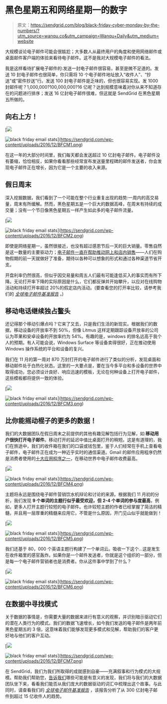 # 黑色星期五和网络星期一的数字

> 原文：<https://sendgrid.com/blog/black-friday-cyber-monday-by-the-numbers/?utm_source=wanqu.co&utm_campaign=Wanqu+Daily&utm_medium=website>

大规模谈论电子邮件可能会很尴尬；大多数人从最终用户的角度和使用网络邮件或桌面邮件客户端的体验来看待电子邮件。这不是我对大规模电子邮件的看法。

我是这样看待扩展电子邮件的:发送一封电子邮件很容易，甚至是微不足道的。发送 10 封电子邮件也很简单，你只需将 10 个电子邮件地址放入“收件人”、“抄送”或“密件抄送”行。发送 100 封电子邮件是乏味的，但也很容易实现。发 1000 封邮件呢？1,000,000?100,000,000?16 亿呢？达到规模意味着对你从来不知道存在的问题进行排序；发送 16 亿封电子邮件很难，但这就是 SendGrid 在黑色星期五所做的。

## 向右上方！

[![](img/c0f76bb398686f6482ab60968d71307a.png)

<noscript><img class="aligncenter wp-image-16909" src="img/c0f76bb398686f6482ab60968d71307a.png" alt="black friday email stats" srcset="https://sendgrid.com/wp-content/uploads/2016/12/BFCM1-480x307.png 480w, https://sendgrid.com/wp-content/uploads/2016/12/BFCM1-960x614.png 960w, https://sendgrid.com/wp-content/uploads/2016/12/BFCM1.png 1208w" sizes="(max-width: 525px) 100vw, 525px" data-original-src="https://sendgrid.com/wp-content/uploads/2016/12/BFCM1-480x307.png"/></noscript>](https://sendgrid.com/wp-content/uploads/2016/12/BFCM1.png) 

在这一年的大部分时间里，我们每天都会发送超过 10 亿封电子邮件。电子邮件没有萎缩，恰恰相反，如果你看看那些经常宣布发送量里程碑的邮件发送者，你会发现电子邮件正在增长，因为它是一个主要的收入来源。

## 假日周末

深入挖掘数据，我们看到了一个可能在整个行业重复出现的趋势:一周内的高交易量，周末有所缓解。然而，黑色星期五是一个巨大的数据高峰，在周末有持续的成交量；没有一个节日像黑色星期五一样产生如此多的电子邮件流量。

[![](img/5a3794fc855a74cd71e346140f473887.png)

<noscript><img loading="lazy" class="aligncenter wp-image-16910" src="img/5a3794fc855a74cd71e346140f473887.png" alt="black friday email stats" srcset="https://sendgrid.com/wp-content/uploads/2016/12/BFCM2-480x282.png 480w, https://sendgrid.com/wp-content/uploads/2016/12/BFCM2-960x564.png 960w, https://sendgrid.com/wp-content/uploads/2016/12/BFCM2.png 1206w" sizes="(max-width: 525px) 100vw, 525px" data-original-src="https://sendgrid.com/wp-content/uploads/2016/12/BFCM2-480x282.png"/></noscript>](https://sendgrid.com/wp-content/uploads/2016/12/BFCM2.png) 

即使是网络星期一，虽然很接近，也没有超过感恩节后一天的巨大销量。零售自然是这一数量的主要驱动力；[电子邮件一直在帮助推动网上和店内销售](http://www.dmnews.com/marketing-strategy/email-drives-27-percent-of-black-fridays-online-sales/article/385985/)——人们在购物假期的前一天就做好了准备，期待以各种可以想象的形式和通过各种渠道节省开支。

开盘利率仍然很高，但似乎因交易量和周五人们最有可能逢低买入的事实而有所下降。无论打开率下降的实际原因是什么，它们都反弹并开始攀升，以应对在线购物活动和持续打开率超过 20%的假定店内活动。(要查看您的打开率比较，请参考我们的 [*全球电子邮件基准报告*](https://sendgrid.com/marketing/guide-2018-global-email-benchmark-report/) 。)

## 移动电话继续独占鳌头

还记得那个移动引爆点吗？它来了又去，只是我们生活的新现实。根据我们的数据，移动设备的开放率不到 50%，但像 Litmus 这样定期跟踪设备开放率的公司认为苹果和安卓设备的开放率约为 54%。有趣的是，windows 的排名远高于我个人的预期。有人可能会说，Windows Surface 等设备卖得很好，正在推动使用 Windows 操作系统的平台和设备的复兴。

我们在 11 月的第一周对 870 万封打开的电子邮件进行了类似的分析，发现桌面和移动邮件处于白热化状态。这里的一大要点是，要在当今多平台和多设备的世界中取得成功，您必须设计良好、响应迅速的模板，无论在何种设备上打开电子邮件，这些模板都将提供一致的体验。

[![](img/44f8ff841d2b602631ee6bb18821c9d7.png)

<noscript><img loading="lazy" class="aligncenter wp-image-16911" src="img/44f8ff841d2b602631ee6bb18821c9d7.png" alt="black friday email stats" srcset="https://sendgrid.com/wp-content/uploads/2016/12/BFCM3-480x382.png 480w, https://sendgrid.com/wp-content/uploads/2016/12/BFCM3-960x764.png 960w, https://sendgrid.com/wp-content/uploads/2016/12/BFCM3.png 1132w" sizes="(max-width: 525px) 100vw, 525px" data-original-src="https://sendgrid.com/wp-content/uploads/2016/12/BFCM3-480x382.png"/></noscript>](https://sendgrid.com/wp-content/uploads/2016/12/BFCM3.png) 

## 比你能摇动棍子的更多的数据！

我们的大数据团队在假日周末之前提供的其他有趣见解包括行为见解，如:**移动用户很快打开电子邮件**。移动打开的延迟中值比桌面打开的稍短。这是有道理的，我们在旅途中，我们的收件箱在我们的口袋或钱包里，鉴于人们经常在手机上查看电子邮件，电子邮件正在成为一种近乎实时的通信渠道。Gmail 的邮件应用程序仍然是消费者使用的[十大应用程序之一](http://www.nielsen.com/us/en/insights/news/2015/tops-of-2015-digital.html)，在移动世界中电子邮件收费最高。

[![](img/80d4e17aeadde6ab9beaceff7de0a3a2.png)

<noscript><img loading="lazy" class="aligncenter wp-image-16912" src="img/80d4e17aeadde6ab9beaceff7de0a3a2.png" alt="black friday email stats" srcset="https://sendgrid.com/wp-content/uploads/2016/12/BFCM4-480x348.png 480w, https://sendgrid.com/wp-content/uploads/2016/12/BFCM4-960x695.png 960w, https://sendgrid.com/wp-content/uploads/2016/12/BFCM4.png 975w" sizes="(max-width: 525px) 100vw, 525px" data-original-src="https://sendgrid.com/wp-content/uploads/2016/12/BFCM4-480x348.png"/></noscript>](https://sendgrid.com/wp-content/uploads/2016/12/BFCM4.png) 

主题将永远是围绕电子邮件营销饮水机辩论和讨论的来源。根据我们 11 月初的分析，我们发现 **9 个单词的主题行似乎最受欢迎，但 2-4 个单词的参与度最高**，例如，更多人打开主题行较短的电子邮件。也许较短主题的作者已经掌握了简洁的精髓，并且用一层厚重的精髓来应用它，不管是什么原因，开门见山似乎就能做到！

[![](img/d63395f21c6ec66f7fc12225c61354ce.png)

<noscript><img loading="lazy" class="aligncenter wp-image-16913" src="img/d63395f21c6ec66f7fc12225c61354ce.png" alt="black friday email stats" srcset="https://sendgrid.com/wp-content/uploads/2016/12/BFCM5-480x375.png 480w, https://sendgrid.com/wp-content/uploads/2016/12/BFCM5-960x749.png 960w, https://sendgrid.com/wp-content/uploads/2016/12/BFCM5.png 975w" sizes="(max-width: 525px) 100vw, 525px" data-original-src="https://sendgrid.com/wp-content/uploads/2016/12/BFCM5-480x375.png"/></noscript>](https://sendgrid.com/wp-content/uploads/2016/12/BFCM5.png) 

我们还基于 80，000 个英语主题行构建了一个单词云。吸收一下这个…这是发生在收件箱里的感官轰炸。如果你是一个邮件发送者，你就是这个组织的一部分，但是每一个电子邮件营销者也是消费者。你从这件事中学到了什么？

[![](img/2f6c921f2d2fbbb118fef9c05540fa08.png)

<noscript><img loading="lazy" class="aligncenter wp-image-16914" src="img/2f6c921f2d2fbbb118fef9c05540fa08.png" alt="black friday email stats" srcset="https://sendgrid.com/wp-content/uploads/2016/12/BFCM6-480x284.png 480w, https://sendgrid.com/wp-content/uploads/2016/12/BFCM6-960x569.png 960w, https://sendgrid.com/wp-content/uploads/2016/12/BFCM6.png 1273w" sizes="(max-width: 525px) 100vw, 525px" data-original-src="https://sendgrid.com/wp-content/uploads/2016/12/BFCM6-480x284.png"/></noscript>](https://sendgrid.com/wp-content/uploads/2016/12/BFCM6.png) 

## 在数据中寻找模式

关于数据的事情是，你需要大量的数据来进行有意义的观察，并识别暗示驱动它们的潜在人类行为的模式。我们的数据飞速增长，如今我们发送的电子邮件是两年前黑色星期五的 3 倍，这意味着我们能够发现更多模式和见解，帮助我们的客户更好地与他们的客户互动。

[![](img/891e813cd77c0efc83cf67e288d61588.png)

<noscript><img loading="lazy" class="aligncenter wp-image-16915" src="img/891e813cd77c0efc83cf67e288d61588.png" alt="black friday email stats" srcset="https://sendgrid.com/wp-content/uploads/2016/12/BFCM7-480x313.png 480w, https://sendgrid.com/wp-content/uploads/2016/12/BFCM7-960x626.png 960w, https://sendgrid.com/wp-content/uploads/2016/12/BFCM7.png 1208w" sizes="(max-width: 525px) 100vw, 525px" data-original-src="https://sendgrid.com/wp-content/uploads/2016/12/BFCM7-480x313.png"/></noscript>](https://sendgrid.com/wp-content/uploads/2016/12/BFCM7.png) 

在 SendGrid，我们为我们所取得的成就感到自豪——充满叙事和行为模式的大规模。帮助我们帮助您，[告诉我们](https://twitter.com/SendGrid?ref_src=twsrc%5Egoogle%7Ctwcamp%5Eserp%7Ctwgr%5Eauthor)哪些可能是有意义的发现，我们将与我们的大数据团队坐下来，看看我们能否从我们庞大的数据驱动的词汇中梳理出这个故事。与此同时，请查看我们的 [*全球电子邮件基准报告*](https://sendgrid.com/marketing/guide-2018-global-email-benchmark-report/) ，该报告分析了从 300 亿封电子邮件到超过 15 亿收件人的趋势。